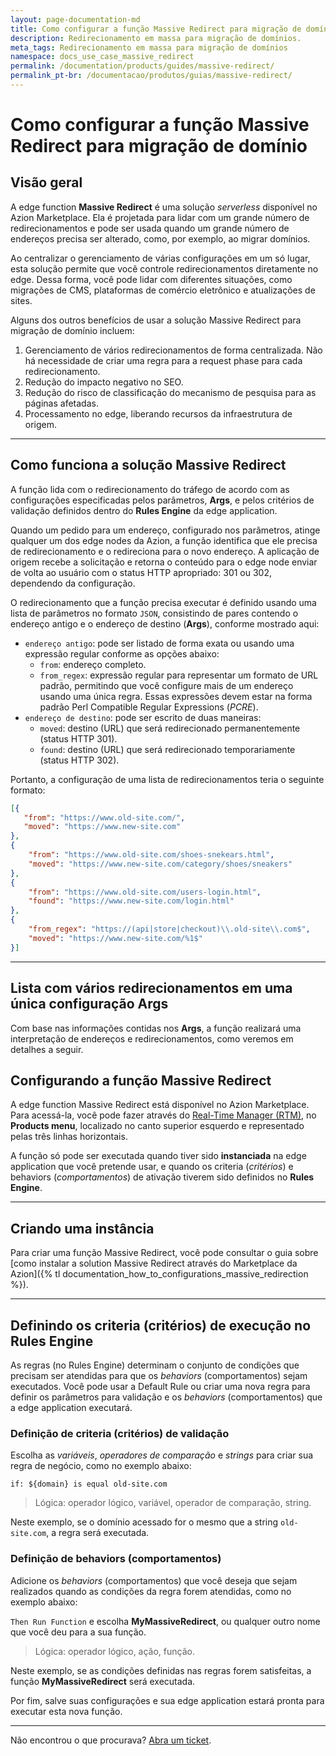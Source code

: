 ```yaml
---
layout: page-documentation-md
title: Como configurar a função Massive Redirect para migração de domínio
description: Redirecionamento em massa para migração de domínios.
meta_tags: Redirecionamento em massa para migração de domínios
namespace: docs_use_case_massive_redirect
permalink: /documentation/products/guides/massive-redirect/
permalink_pt-br: /documentacao/produtos/guias/massive-redirect/
---
```


# Como configurar a função Massive Redirect para migração de domínio

## Visão geral

A edge function **Massive Redirect** é uma solução *serverless* disponível no Azion Marketplace. Ela é projetada para lidar com um grande número de redirecionamentos e pode ser usada quando um grande número de endereços precisa ser alterado, como, por exemplo, ao migrar domínios.

Ao centralizar o gerenciamento de várias configurações em um só lugar, esta solução permite que você controle redirecionamentos diretamente no edge. Dessa forma, você pode lidar com diferentes situações, como migrações de CMS, plataformas de comércio eletrônico e atualizações de sites.

Alguns dos outros benefícios de usar a solução Massive Redirect para migração de domínio incluem:

1. Gerenciamento de vários redirecionamentos de forma centralizada. Não há necessidade de criar uma regra para a request phase para cada redirecionamento.
2. Redução do impacto negativo no SEO.
3. Redução do risco de classificação do mecanismo de pesquisa para as páginas afetadas.
4. Processamento no edge, liberando recursos da infraestrutura de origem.

---

## Como funciona a solução Massive Redirect

A função lida com o redirecionamento do tráfego de acordo com as configurações especificadas pelos parâmetros, **Args**, e pelos critérios de validação definidos dentro do **Rules Engine** da edge application.

Quando um pedido para um endereço, configurado nos parâmetros, atinge qualquer um dos edge nodes da Azion, a função identifica que ele precisa de redirecionamento e o redireciona para o novo endereço. A aplicação de origem recebe a solicitação e retorna o conteúdo para o edge node enviar de volta ao usuário com o status HTTP apropriado: 301 ou 302, dependendo da configuração.

O redirecionamento que a função precisa executar é definido usando uma lista de parâmetros no formato `JSON`, consistindo de pares contendo o endereço antigo e o endereço de destino (**Args**), conforme mostrado aqui:

- `endereço antigo`: pode ser listado de forma exata ou usando uma expressão regular conforme as opções abaixo:
   - `from`: endereço completo.
   - `from_regex`: expressão regular para representar um formato de URL padrão, permitindo que você configure mais de um endereço usando uma única regra. Essas expressões devem estar na forma padrão Perl Compatible Regular Expressions (*PCRE*).
- `endereço de destino`: pode ser escrito de duas maneiras:
   - `moved`: destino (URL) que será redirecionado permanentemente (status HTTP 301).
   - `found`: destino (URL) que será redirecionado temporariamente (status HTTP 302).

Portanto, a configuração de uma lista de redirecionamentos teria o seguinte formato:

```json
[{
   "from": "https://www.old-site.com/",
   "moved": "https://www.new-site.com"
},
{
    "from": "https://www.old-site.com/shoes-snekears.html",
    "moved": "https://www.new-site.com/category/shoes/sneakers"
},
{
    "from": "https://www.old-site.com/users-login.html",
    "found": "https://www.new-site.com/login.html"
},
{
    "from_regex": "https://(api|store|checkout)\\.old-site\\.com$",
    "moved": "https://www.new-site.com/%1$"
}]
```

---

## Lista com vários redirecionamentos em uma única configuração Args

Com base nas informações contidas nos **Args**, a função realizará uma interpretação de endereços e redirecionamentos, como veremos em detalhes a seguir.

## Configurando a função Massive Redirect

A edge function Massive Redirect está disponível no Azion Marketplace. Para acessá-la, você pode fazer através do [Real-Time Manager (RTM)](https://manager.azion.com/), no **Products menu**, localizado no canto superior esquerdo e representado pelas três linhas horizontais.

A função só pode ser executada quando tiver sido **instanciada** na edge application que você pretende usar, e quando os criteria (*critérios*) e behaviors (*comportamentos*) de ativação tiverem sido definidos no **Rules Engine**.

---

## Criando uma instância

Para criar uma função Massive Redirect, você pode consultar o guia sobre [como instalar a solution Massive Redirect através do Marketplace da Azion]({% tl documentation_how_to_configurations_massive_redirection %}).

---

## Definindo os criteria (critérios) de execução no Rules Engine

As regras (no Rules Engine) determinam o conjunto de condições que precisam ser atendidas para que os *behaviors* (comportamentos) sejam executados. Você pode usar a Default Rule ou criar uma nova regra para definir os parâmetros para validação e os *behaviors* (comportamentos) que a edge application executará.

### Definição de criteria (critérios) de validação

Escolha as *variáveis*, *operadores de comparação* e *strings* para criar sua regra de negócio, como no exemplo abaixo:

`if: ${domain} is equal old-site.com`

> Lógica: operador lógico, variável, operador de comparação, string.

Neste exemplo, se o domínio acessado for o mesmo que a string `old-site.com`, a regra será executada.

### Definição de behaviors (comportamentos)

Adicione os *behaviors* (comportamentos) que você deseja que sejam realizados quando as condições da regra forem atendidas, como no exemplo abaixo:

`Then Run Function` e escolha **MyMassiveRedirect**, ou qualquer outro nome que você deu para a sua função.

> Lógica: operador lógico, ação, função.

Neste exemplo, se as condições definidas nas regras forem satisfeitas, a função **MyMassiveRedirect** será executada.

Por fim, salve suas configurações e sua edge application estará pronta para executar esta nova função.

---

Não encontrou o que procurava? [Abra um ticket](https://tickets.azion.com/).
